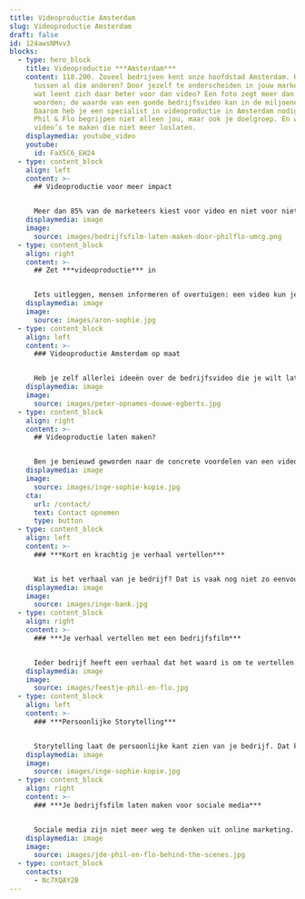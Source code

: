 ```yaml
---
title: Videoproductie Amsterdam
slug: Videoproductie Amsterdam
draft: false
id: 124awsNMvv3
blocks:
  - type: hero_block
    title: Videoproductie ***Amsterdam***
    content: 118.200. Zoveel bedrijven kent onze hoofdstad Amsterdam. Hoe val jij op
      tussen al die anderen? Door jezelf te onderscheiden in jouw marketing. En
      wat leent zich daar beter voor dan video? Een foto zegt meer dan duizend
      woorden; de waarde van een goede bedrijfsvideo kan in de miljoenen lopen!
      Daarom heb je een specialist in videoproductie in Amsterdam nodig. Wij van
      Phil & Flo begrijpen niet alleen jou, maar ook je doelgroep. En weten zo
      video’s te maken die niet meer loslaten.
    displaymedia: youtube_video
    youtube:
      id: FaX5C6_EH24
  - type: content_block
    align: left
    content: >-
      ## Videoproductie voor meer impact


      Meer dan 85% van de marketeers kiest voor video en niet voor niets. Veel mensen haken al snel af bij een hele lap tekst, maar raken geboeid door sterke camerabeelden, heldere animatie en een sfeervol achtergrondmuziekje. Ze worden van nature aangetrokken door bewegend beeld en geluid: twee cruciale kenmerken die een tekst of illustratie als advertentie mist.
    displaymedia: image
    image:
      source: images/bedrijfsfilm-laten-maken-door-philflo-umcg.png
  - type: content_block
    align: right
    content: >-
      ## Zet ***videoproductie*** in


      Iets uitleggen, mensen informeren of overtuigen: een video kun je voor verschillende doelen inzetten. Wat jouw doel ook is, als je deze door Phil & Flo in Amsterdam laat produceren, ben je verzekerd van een goed scorende film. Waar is nagedacht over zaken als doel, marketingstrategie, lancering en video advertenties. Met het eindresultaat kun je alle kanten op: plaats jouw bedrijfsvideo bijvoorbeeld op je website, zodat klanten alvast kennis met je kunnen maken. Of werk aan een uitgekiende social mediastrategie met speciaal gemaakte productfilmpjes.
    displaymedia: image
    image:
      source: images/aron-sophie.jpg
  - type: content_block
    align: left
    content: >-
      ### Videoproductie Amsterdam op maat


      Heb je zelf allerlei ideeën over de bedrijfsvideo die je wilt laten maken of laat je liever het hele concept door ons uitdenken? Bij Phil & Flo staan we voor je klaar. Waar gewenst begeleiden we je bij alle stappen: van eerste conceptontwikkeling en vaststellen van een succesvol script tot het inzetten van jouw video in complete marketingcampagnes. Kom gerust langs op ons kantoor op de Herengracht 420, voor videoproductie in Amsterdam, om samen de mogelijkheden te bespreken.
    displaymedia: image
    image:
      source: images/peter-opnames-douwe-egberts.jpg
  - type: content_block
    align: right
    content: >-
      ## Videoproductie laten maken?


      Ben je benieuwd geworden naar de concrete voordelen van een videoproductie? Wij vertellen je er graag alles over in een persoonlijk gesprek. Of wil je graag meer weten over de mogelijkheden en kansen van videomarketing? Ook daarvoor ben je bij ons aan het juiste adres. We hebben ruime ervaring met het maken van animaties, bedrijfsfilms, video’s voor employer branding en explanimations, om maar eens wat te noemen. Leer ons kennen en kijk wat we voor je kunnen betekenen!
    displaymedia: image
    image:
      source: images/inge-sophie-kopie.jpg
    cta:
      url: /contact/
      text: Contact opnemen
      type: button
  - type: content_block
    align: left
    content: >-
      ### ***Kort en krachtig je verhaal vertellen***


      Wat is het verhaal van je bedrijf? Dat is vaak nog niet zo eenvoudig uit te leggen. Daarom is het goed om te weten dat de videomakers van Phil en Flo veel ervaring hebben met het maken van bedrijfsfilms. Samen met jou zetten ze alle informatie om in een korte boodschap met impact. Zij zorgen dat er niets ontbreekt wat er in een goede bedrijfsfilm hoort te zitten. Samen kom je tot een verhaal dat je doelgroep aanspreekt, past in je corporate branding en zorgt voor een beter bereik. Denk je echter dat jou verhaal zo ingewikkeld is, dat het niet in een film te pakken is? Dan kunnen we natuurlijk ook een [animatie laten maken](https://www.philenflo.nl/animatie-laten-maken/)!
    displaymedia: image
    image:
      source: images/inge-bank.jpg
  - type: content_block
    align: right
    content: >-
      ### ***Je verhaal vertellen met een bedrijfsfilm***


      Ieder bedrijf heeft een verhaal dat het waard is om te vertellen. Door dat verhaal te vertellen, laat je niet alleen aan de wereld zien wat voor product of dienst je verkoopt, maar ook waar je bedrijf voor staat. Dat komt in een bedrijfsfilm oprecht, duidelijk en doeltreffend over. Daarom is een bedrijfsvideo een heel geschikte manier om het verhaal van je bedrijf te vertellen. Wij vertalen wat je te zeggen hebt in een hoogwaardige video die met trots deelt.
    displaymedia: image
    image:
      source: images/feestje-phil-en-flo.jpg
  - type: content_block
    align: left
    content: >-
      ### ***Persoonlijke Storytelling***


      Storytelling laat de persoonlijke kant zien van je bedrijf. Dat kan heel goed door uitsluitend werknemers in je bedrijfsfilm te laten zien, maar nog beter is het als je ook bijvoorbeeld klanten en leveranciers aan het woord kunt laten. Zo komt je verhaal nog authentieker over. Met een goede bedrijfsfilm die een oprecht verhaal vertelt, zorg je dat je doelgroep vertrouwen in je heeft, en eerder voor jou kiest. [Kijk daarvoor ook eens op deze pagina over testimonials.](https://www.philenflo.nl/video-testimonial/)
    displaymedia: image
    image:
      source: images/inge-sophie-kopie.jpg
  - type: content_block
    align: right
    content: >-
      ### ***Je bedrijfsfilm laten maken voor sociale media***


      Sociale media zijn niet meer weg te denken uit online marketing. En zeg nou zelf: hoe vaak zie je een stuk tekst gedeeld worden, in vergelijking met filmpjes? Als je bedrijfsfilm een goed verhaal vertelt of grappig of spannend genoeg in elkaar zit, zullen mensen deze gaan delen op sociale media. Dat kan zelfs leiden tot een sneeuwbaleffect en dan vergroot je het bereik exponentieel. Door te kiezen voor een bedrijfsfilm van Phil & Flo, vergroot je je kansen om opgepikt te worden. Wij zetten je liever op de kaart als trending dan als saai en statisch.
    displaymedia: image
    image:
      source: images/jde-phil-en-flo-behind-the-scenes.jpg
  - type: contact_block
    contacts:
      - Nc7XQAY2B
---
```

